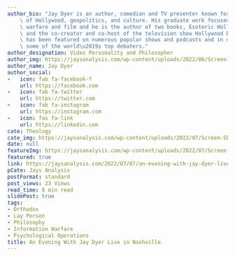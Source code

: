 ```yaml
---
author_bio: "Jay Dyer is an author, comedian and TV presenter known for his deep analysis\
    \ of Hollywood, geopolitics, and culture. His graduate work focused on psychological\
    \ warfare and film and he is the author of two books, Esoteric Hollywood 1 & 2\
    \ and the co-creator and co-host of the television show Hollywood Decoded. He\
    \ has been featured on numerous popular shows and podcasts and in debates with\
    \ some of the world\u2019s top debaters."
author_designation: Video Personality and Philosopher
author_img: https://jaysanalysis.com/wp-content/uploads/2022/06/Screen-Shot-2022-05-27-at-12.29.11-PM-600x562.png
author_name: Jay Dyer
author_social:
-   icon: fab fa-facebook-f
    url: https://facebook.com
-   icon: fab fa-twitter
    url: https://twitter.com
-   icon: fab fa-instagram
    url: https://instagram.com
-   icon: fas fa-link
    url: https://linkedin.com
cate: Theology
cate_img: https://jaysanalysis.com/wp-content/uploads/2022/07/Screen-Shot-2022-05-27-at-12.19.57-PM-300x136.png
date: null
featureImg: https://jaysanalysis.com/wp-content/uploads/2022/07/Screen-Shot-2022-05-27-at-12.19.57-PM-300x136.png
featured: true
link: https://jaysanalysis.com/2022/07/07/an-evening-with-jay-dyer-live-in-nashville/
pCate: Jays Analysis
postFormat: standard
post_views: 23 Views
read_time: 8 min read
slidePost: true
tags:
- Orthodox
- Lay Person
- Philosophy
- Information Warfare
- Psychological Operations
title: An Evening With Jay Dyer Live in Nashville
---
```

